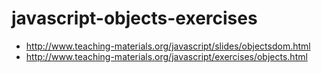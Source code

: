 # javascript-objects-exercises

- http://www.teaching-materials.org/javascript/slides/objectsdom.html
- http://www.teaching-materials.org/javascript/exercises/objects.html
